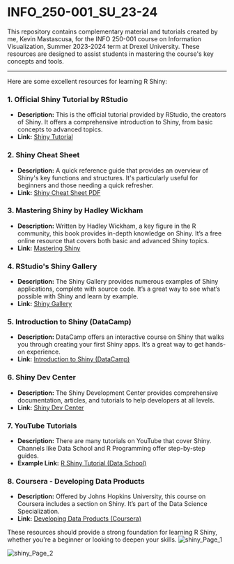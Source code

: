 # INFO_250-001_SU_23-24
This repository contains complementary material and tutorials created by me, Kevin Mastascusa, for the INFO 250-001 course on Information Visualization, Summer 2023-2024 term at Drexel University. These resources are designed to assist students in mastering the course's key concepts and tools.

---

Here are some excellent resources for learning R Shiny:

### 1. **Official Shiny Tutorial by RStudio**
   - **Description:** This is the official tutorial provided by RStudio, the creators of Shiny. It offers a comprehensive introduction to Shiny, from basic concepts to advanced topics.
   - **Link:** [Shiny Tutorial](https://shiny.rstudio.com/tutorial/)

### 2. **Shiny Cheat Sheet**
   - **Description:** A quick reference guide that provides an overview of Shiny's key functions and structures. It's particularly useful for beginners and those needing a quick refresher.
   - **Link:** [Shiny Cheat Sheet PDF](https://github.com/rstudio/cheatsheets/blob/main/shiny.pdf)

### 3. **Mastering Shiny by Hadley Wickham**
   - **Description:** Written by Hadley Wickham, a key figure in the R community, this book provides in-depth knowledge on Shiny. It’s a free online resource that covers both basic and advanced Shiny topics.
   - **Link:** [Mastering Shiny](https://mastering-shiny.org/)

### 4. **RStudio's Shiny Gallery**
   - **Description:** The Shiny Gallery provides numerous examples of Shiny applications, complete with source code. It’s a great way to see what’s possible with Shiny and learn by example.
   - **Link:** [Shiny Gallery]()

### 5. **Introduction to Shiny (DataCamp)**
   - **Description:** DataCamp offers an interactive course on Shiny that walks you through creating your first Shiny apps. It’s a great way to get hands-on experience.
   - **Link:** [Introduction to Shiny (DataCamp)](https://www.datacamp.com/courses/building-web-applications-in-r-with-shiny)

### 6. **Shiny Dev Center**
   - **Description:** The Shiny Development Center provides comprehensive documentation, articles, and tutorials to help developers at all levels.
   - **Link:** [Shiny Dev Center]()

### 7. **YouTube Tutorials**
   - **Description:** There are many tutorials on YouTube that cover Shiny. Channels like Data School and R Programming offer step-by-step guides.
   - **Example Link:** [R Shiny Tutorial (Data School)](https://www.youtube.com/watch?v=8OcU4hMHg0Y)

### 8. **Coursera - Developing Data Products**
   - **Description:** Offered by Johns Hopkins University, this course on Coursera includes a section on Shiny. It’s part of the Data Science Specialization.
   - **Link:** [Developing Data Products (Coursera)](https://www.coursera.org/learn/data-products)

These resources should provide a strong foundation for learning R Shiny, whether you're a beginner or looking to deepen your skills.
![shiny_Page_1](https://github.com/user-attachments/assets/d9eaa029-5182-4426-89a8-2f665e664faf)

![shiny_Page_2](https://github.com/user-attachments/assets/73a94f05-58b1-4ea2-a420-8d0a709bc240)

